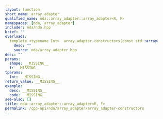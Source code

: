 ```yaml
---
layout: function
short_name: array_adapter
qualified_name: nda::array_adapter::array_adapter<R, F>
namespaces: [nda, array_adapter]
includer: nda/nda.hpp
brief: ""
overloads:
  template <typename Int>  array_adapter-constructors(const std::array<Int, R> & shape, F f):
    desc: ""
    source: nda/array_adapter.hpp
desc: ""
params:
  shape: __MISSING__
  f: __MISSING__
tparams:
  Int: __MISSING__
return_value: __MISSING__
example:
  desc: __MISSING__
  code: __MISSING__
see-also: []
title: nda::array_adapter::array_adapter<R, F>
permalink: /cpp-api/nda/array_adapter/array_adapter-constructors
...
```


